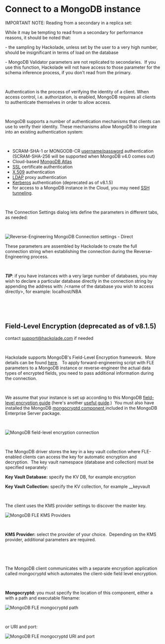 # Connect to a MongoDB instance

IMPORTANT NOTE: Reading from a secondary in a replica set:

While it may be tempting to read from a secondary for performance reasons, it should be noted that:

\- the sampling by Hackolade, unless set by the user to a very high number, should be insignificant in terms of load on the database

\- MongoDB Validator parameters are not replicated to secondaries.&nbsp; If you use this function, Hackolade will not have access to those parameter for the schema inference process, if you don't read from the primary.

&nbsp;

Authentication is the process of verifying the identity of a client. When access control, i.e. authorization, is enabled, MongoDB requires all clients to authenticate themselves in order to allow access.

&nbsp;

MongoDB supports a number of authentication mechanisms that clients can use to verify their identity. These mechanisms allow MongoDB to integrate into an existing authentication system:

&nbsp;

* SCRAM-SHA-1 or MONGODB-CR [username/password](<Usernamepassword.md>) authentication (SCRAM-SHA-256 will be supported when MongoDB v4.0 comes out)
* Cloud-based [MongoDB Atlas](<MongoDBAtlas.md>)
* [SSL](<SSL.md>) certificate authentication
* [X.509](<X509.md>) authentication
* [LDAP](<LDAP.md>) proxy authentication
* [Kerberos](<Kerberos.md>) authentication (deprecated as of v8.1.5)&nbsp;
* for access to a MongoDB instance in the Cloud, you may need [SSH tunneling](<SSH.md>).

&nbsp;

The Connection Settings dialog lets define the parameters in different tabs, as needed: &nbsp;

&nbsp;

![Reverse-Engineering MongoDB Connection settings - Direct](<lib/Rev-Eng Connection settings - Direct.png>)

These parameters are assembled by Hackolade to create the full connection string when establishing the connection during the Reverse-Engineering process.

&nbsp;

***TIP***: if you have instances with a very large number of databases, you may wish to declare a particular database directly in the connection string by appending the address with: /\<name of the database you wish to access directly\>, for example: localhost/NBA

&nbsp;

&nbsp;

## Field-Level Encryption (deprecated as of v8.1.5)

contact support@hackolade.com if needed

&nbsp;

Hackolade supports MongoDB's Field-Level Encryption framework.&nbsp; More details can be found [here](<MongoDBField-LevelEncryption.md>). &nbsp; To apply forward-engineering script with FLE parameters to a MongoDB instance or reverse-engineer the actual data types of encrypted fields, you need to pass additional information during the connection.

&nbsp;

We assume that your instance is set up according to this MongoDB [field-level encryption guide](<https://www.mongodb.com/docs/drivers/security/client-side-field-level-encryption-guide/> "target=\"\_blank\"") (here's another [useful guide](<https://betterprogramming.pub/the-guide-to-mongodb-field-level-encryption-55c5b0b90bf7> "target=\"\_blank\"").)&nbsp; You must also have installed the MongoDB [mongocryptd component ](<https://www.mongodb.com/docs/manual/reference/security-client-side-encryption-appendix/#installation> "target=\"\_blank\"")included in the MongoDB Enterprise Server package.

&nbsp;

![MongoDB field-level encryption connection](<lib/MongoDB field-level encryption connection.png>)

&nbsp;

The MongoDB driver stores the key in a key vault collection where FLE-enabled clients can access the key for automatic encryption and decryption.&nbsp; The key vault namespace (database and collection) must be specified separately:

**Key Vault Database:** specify the KV DB, for example encryption

**Key Vault Collection:** specify the KV collection, for example \_\_keyvault

&nbsp;

The client uses the KMS provider settings to discover the master key.

![MongoDB FLE KMS Providers](<lib/MongoDB FLE KMS Providers.png>)

&nbsp;

**KMS Provider:** select the provider of your choice.&nbsp; Depending on the KMS provider, additional parameters are required.

&nbsp;

&nbsp;

The MongoDB client communicates with a separate encryption application called mongocryptd which automates the client-side field level encryption. &nbsp;

&nbsp;

**Mongocryptd:** you must specify the location of this component, either a with a path and executable filename:

![MongoDB FLE mongocryptd path](<lib/MongoDB FLE mongocryptd path.png>)

&nbsp;

or URI and port:

![MongoDB FLE mongocryptd URI and port](<lib/MongoDB FLE mongocryptd URI and port.png>)

&nbsp;

&nbsp;

